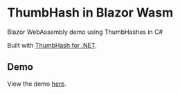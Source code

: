 # ThumbHash in Blazor Wasm

Blazor WebAssembly demo using ThumbHashes in C#

Built with [ThumbHash for .NET](https://github.com/jzebedee/ThumbHash).

## Demo

View the demo [here](https://jzebedee.github.io/ThumbHashBlazorWasm/).
